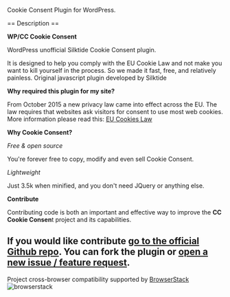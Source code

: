 Cookie Consent Plugin for WordPress.

== Description ==

**WP/CC Cookie Consent**

WordPress unofficial Silktide Cookie Consent plugin.

It is designed to help you comply with the EU Cookie Law and not make you want to kill yourself in the process. So we made it fast, free, and relatively painless.
Original javascript plugin developed by Silktide

**Why required this plugin for my site?**

From October 2015 a new privacy law came into effect across the EU. The law requires that websites ask visitors for consent to use most web cookies.
More information please read this: [EU Cookies Law](http://ec.europa.eu/ipg/basics/legal/cookies/index_en.htm)

**Why Cookie Consent?**

*Free & open source*

You're forever free to copy, modify and even sell Cookie Consent.

*Lightweight*

Just 3.5k when minified, and you don't need JQuery or anything else.

**Contribute**

Contributing code is both an important and effective way to improve the **CC Cookie Consen**t project and its capabilities.

If you would like contribute **[go to the official Github repo](https://github.com/progcode/WPCookieConsent)**. 
You can fork the plugin or [open a new issue / feature request](https://github.com/progcode/WPCookieConsent/issues).
---------------------------------------------------------------------------------------------------------------------

Project cross-browser compatibility supported by [BrowserStack](https://browserstack.com)       
![browserstack](https://assets-github.s3.amazonaws.com/repo/progcode/img/browserstack-logo-footer.png)
